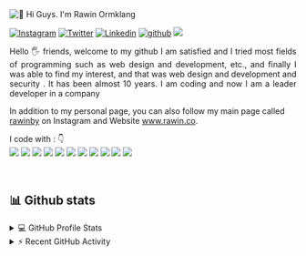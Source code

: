 <img src="https://i.imgur.com/q32kQKM.png" alt="👋 Hi Guys. I'm Rawin Ormklang" title="👋 Hi Guys. I'm Rawin Ormklang"/>

<div align="left">

[![Instagram](https://img.shields.io/badge/rawinby-%23E4405F.svg?style=for-the-badge&logo=Instagram&logoColor=white&color=D12B7A)](https://www.instagram.com/rawinby/)
[![Twitter](https://img.shields.io/badge/rawinby-%231DA1F2.svg?style=for-the-badge&logo=Twitter&logoColor=white&color=2296E9)](https://www.twitter.com/rawinby/)
[![Linkedin](https://img.shields.io/badge/rawinby-%231DA1F2.svg?style=for-the-badge&logo=Linkedin&logoColor=white&color=1A7AB5)](https://www.linkedin.com/in/rawinby/)
[![github](https://img.shields.io/badge/rawinby-12100E.svg?style=for-the-badge&logo=github&logoColor=white)](https://github.com/rawinby/)
![](https://komarev.com/ghpvc/?username=rawinby&label=PROFILE+VIEWS&style=for-the-badge&color=brightgreen)

 
</div>  
<p align="justify"> 
Hello 🖐️ friends, welcome to my github
I am satisfied and I tried most fields of programming such as web design and development, etc., and finally I was able to find my interest, and that was web design and development and security . It has been almost 10 years. I am coding and now I am a leader developer in a company
&nbsp;

In addition to my personal page, you can also follow my main page called <a href="https://www.instagram.com/rawinby/">rawinby</a> on Instagram and Website <a href="https://www.rawin.co">www.rawin.co</a>.
</p>


<p align="left">
I code with :  👇
<br/>
<img src="https://img.shields.io/badge/HTML-239120?style=for-the-badge&logo=html5&logoColor=white&color=DA4D25"/>  
<img src="https://img.shields.io/badge/CSS-239120?&style=for-the-badge&logo=css3&logoColor=white&color=166DAF"/>
<img src="https://img.shields.io/badge/JavaScript-F7DF1E?style=for-the-badge&logo=javascript&logoColor=white&color=E6B523"/> 
<img src="https://img.shields.io/badge/SCSS-F7DF1E?style=for-the-badge&logo=sass&logoColor=white&color=C76494"/> 
<img src="https://img.shields.io/badge/less-F7DF1E?style=for-the-badge&logo=less&logoColor=white&color=2A4C82"/> 
<img src="https://img.shields.io/badge/TypeScript-F7DF1E?style=for-the-badge&logo=typescript&logoColor=white&color=1874C2"/> 
<img src="https://img.shields.io/badge/PHP-F7DF1E?style=for-the-badge&logo=php&logoColor=white&color=7377AD"/> 
<img src="https://img.shields.io/badge/Bootstrap-3776AB?style=for-the-badge&logo=bootstrap&logoColor=white&color=701BEF"/> 
<img src="https://img.shields.io/badge/React-3776AB?style=for-the-badge&logo=react&logoColor=white&color=30C6F7"/> 
<img src="https://img.shields.io/badge/Angular-3776AB?style=for-the-badge&logo=Angular&logoColor=white&color=D20030"/> 
<img src="https://img.shields.io/badge/Vue.js-3776AB?style=for-the-badge&logo=Vue.js&logoColor=white&color=3FB27F"/> 

</p>

&nbsp;
&nbsp;
## 📊 Github stats


<details> 
  <summary>💻 GitHub Profile Stats</summary>
  <br/>
    <a href="https://github.com/anuraghazra/github-readme-stats"><img alt="rawinby's Github Stats" src="https://github-readme-stats.vercel.app/api/?username=rawinby&show_icons=true&count_private=true&theme=default&hide_border=true&bg_color=fff&title_color=00E676&icon_color=00E676" height="192px"/></a>
  <a href="https://github.com/anuraghazra/github-readme-stats"><img alt="rawinby's Top Languages" src="https://github-readme-stats.vercel.app/api/top-langs/?username=rawinby&langs_count=8&layout=compact&theme=default&hide_border=true&bg_color=fff&title_color=000&icon_color=000&hide=Jupyter%20Notebook" height="192px"/></a>
  <br/>
</details>

<details>
  <summary>⚡ Recent GitHub Activity</summary>
  <br/>
<a href="https://github.com/ashutosh00710/github-readme-activity-graph"><img alt="rzashakeri's Activity Graph" src="https://activity-graph.herokuapp.com/graph/?username=rawinby&bg_color=fff&color=000&line=00E676&point=000&hide_border=true" /></a>
</details>

